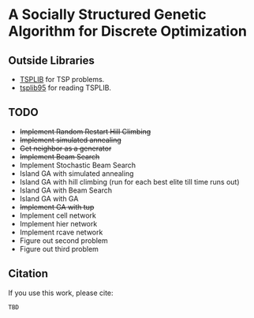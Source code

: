 # A Socially Structured Genetic Algorithm for Discrete Optimization

## Outside Libraries

- [TSPLIB](http://comopt.ifi.uni-heidelberg.de/software/TSPLIB95/tsp/) for TSP problems.
- [tsplib95](https://github.com/rhgrant10/tsplib95/tree/c9edc6bf905ff33e38c0f475e855b3d866d72dcd) for reading TSPLIB.

## TODO

- <s>Implement Random Restart Hill Climbing</s>
- <s>Implement simulated annealing</s>
- <s>Get neighbor as a generator</s>
- <s>Implement Beam Search</s>
- Implement Stochastic Beam Search
- Island GA with simulated annealing
- Island GA with hill climbing (run for each best elite till time runs out)
- Island GA with Beam Search
- Island GA with GA
- <s>Implement GA with tup</s>
- Implement cell network
- Implement hier network
- Implement rcave network
- Figure out second problem
- Figure out third problem

## Citation

If you use this work, please cite:

```
TBD
```